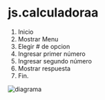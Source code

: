 # js.calculadoraa

1. Inicio
2. Mostrar Menu
3. Elegir # de opcion
 1. Ingresar primer número
 2. Ingresar segundo número
4. Mostrar respuesta
5. Fin.
 

![diagrama](http://i68.tinypic.com/20h66hz.jpg)
